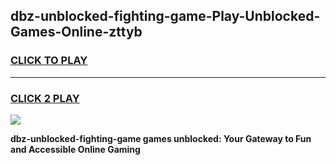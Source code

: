 
## dbz-unblocked-fighting-game-Play-Unblocked-Games-Online-zttyb
<h3>
<a href="https://premium76.site?title=dbz-unblocked-fighting-game&ref=25A">CLICK TO PLAY</a></h3>
<hr>

<h3>
<a href="https://premium76.site?title=dbz-unblocked-fighting-game&ref=25A">CLICK 2 PLAY</a>
  
</h3>

<a href="https://premium76.site?title=dbz-unblocked-fighting-game&ref=25A"><img src="https://clearcache.store/games.png"></a>


**dbz-unblocked-fighting-game games unblocked: Your Gateway to Fun and Accessible Online Gaming**
